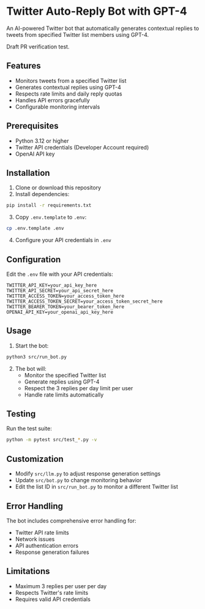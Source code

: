 # Twitter Auto-Reply Bot with GPT-4

An AI-powered Twitter bot that automatically generates contextual replies to tweets from specified Twitter list members using GPT-4.

Draft PR verification test.

## Features

- Monitors tweets from a specified Twitter list
- Generates contextual replies using GPT-4
- Respects rate limits and daily reply quotas
- Handles API errors gracefully
- Configurable monitoring intervals

## Prerequisites

- Python 3.12 or higher
- Twitter API credentials (Developer Account required)
- OpenAI API key

## Installation

1. Clone or download this repository
2. Install dependencies:
```bash
pip install -r requirements.txt
```
3. Copy `.env.template` to `.env`:
```bash
cp .env.template .env
```
4. Configure your API credentials in `.env`

## Configuration

Edit the `.env` file with your API credentials:

```plaintext
TWITTER_API_KEY=your_api_key_here
TWITTER_API_SECRET=your_api_secret_here
TWITTER_ACCESS_TOKEN=your_access_token_here
TWITTER_ACCESS_TOKEN_SECRET=your_access_token_secret_here
TWITTER_BEARER_TOKEN=your_bearer_token_here
OPENAI_API_KEY=your_openai_api_key_here
```

## Usage

1. Start the bot:
```bash
python3 src/run_bot.py
```

2. The bot will:
   - Monitor the specified Twitter list
   - Generate replies using GPT-4
   - Respect the 3 replies per day limit per user
   - Handle rate limits automatically

## Testing

Run the test suite:
```bash
python -m pytest src/test_*.py -v
```

## Customization

- Modify `src/llm.py` to adjust response generation settings
- Update `src/bot.py` to change monitoring behavior
- Edit the list ID in `src/run_bot.py` to monitor a different Twitter list

## Error Handling

The bot includes comprehensive error handling for:
- Twitter API rate limits
- Network issues
- API authentication errors
- Response generation failures

## Limitations

- Maximum 3 replies per user per day
- Respects Twitter's rate limits
- Requires valid API credentials
